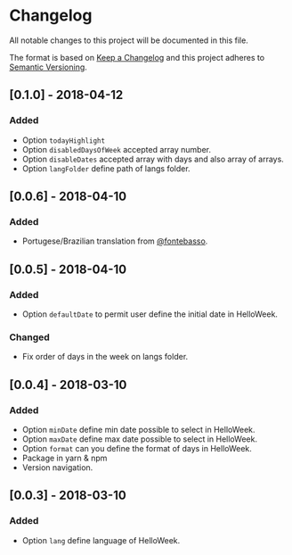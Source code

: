 # Changelog
All notable changes to this project will be documented in this file.

The format is based on [Keep a Changelog](http://keepachangelog.com/en/1.0.0/)
and this project adheres to [Semantic Versioning](http://semver.org/spec/v2.0.0.html).

## [0.1.0] - 2018-04-12
### Added
- Option `todayHighlight`
- Option `disabledDaysOfWeek` accepted array number.
- Option `disableDates` accepted array with days and also array of arrays.
- Option `langFolder` define path of langs folder.

## [0.0.6] - 2018-04-10
### Added
- Portugese/Brazilian translation from [@fontebasso](https://github.com/fontebasso).

## [0.0.5] - 2018-04-10
### Added
-  Option `defaultDate` to permit user define the initial date in HelloWeek.

### Changed
- Fix order of days in the week on langs folder.

## [0.0.4] - 2018-03-10
### Added
- Option `minDate` define min date possible to select in HelloWeek.
- Option `maxDate` define max date possible to select in HelloWeek.
- Option `format` can you define the format of days in HelloWeek.
- Package in yarn & npm
- Version navigation.

## [0.0.3] - 2018-03-10
### Added
- Option `lang` define language of HelloWeek.

